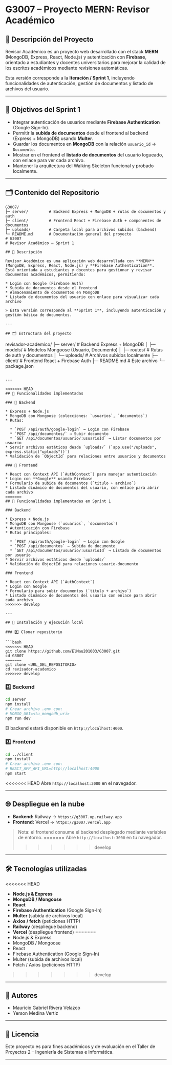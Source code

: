 # G3007 – Proyecto MERN: Revisor Académico

## 📌 Descripción del Proyecto

Revisor Académico es un proyecto web desarrollado con el stack **MERN** (MongoDB, Express, React, Node.js) y autenticación con **Firebase**, orientado a estudiantes y docentes universitarios para mejorar la calidad de los escritos académicos mediante revisiones automáticas.

Esta versión corresponde a la **Iteración / Sprint 1**, incluyendo funcionalidades de autenticación, gestión de documentos y listado de archivos del usuario.

---

## 🎯 Objetivos del Sprint 1

* Integrar autenticación de usuarios mediante **Firebase Authentication** (Google Sign-In).
* Permitir la **subida de documentos** desde el frontend al backend (Express + MongoDB) usando **Multer**.
* Guardar los documentos en **MongoDB** con la relación `usuario_id` → `Documento`.
* Mostrar en el frontend el **listado de documentos** del usuario logueado, con enlace para ver cada archivo.
* Mantener la arquitectura del Walking Skeleton funcional y probado localmente.

---

## 🗂️ Contenido del Repositorio

```
G3007/
├─ server/         # Backend Express + MongoDB + rutas de documentos y auth
├─ client/         # Frontend React + Firebase Auth + componentes de documentos
├─ uploads/        # Carpeta local para archivos subidos (backend)
└─ README.md       # Documentación general del proyecto
# G3007
# Revisor Académico – Sprint 1

## 📌 Descripción

Revisor Académico es una aplicación web desarrollada con **MERN** (MongoDB, Express, React, Node.js) y **Firebase Authentication**.
Está orientada a estudiantes y docentes para gestionar y revisar documentos académicos, permitiendo:

* Login con Google (Firebase Auth)
* Subida de documentos desde el frontend
* Almacenamiento de documentos en MongoDB
* Listado de documentos del usuario con enlace para visualizar cada archivo

> Esta versión corresponde al **Sprint 1**, incluyendo autenticación y gestión básica de documentos.

---

## 🗂️ Estructura del proyecto

```
revisador-academico/
├─ server/         # Backend Express + MongoDB
│  ├─ models/      # Modelos Mongoose (Usuario, Documento)
│  ├─ routes/      # Rutas de auth y documentos
│  └─ uploads/     # Archivos subidos localmente
├─ client/         # Frontend React + Firebase Auth
├─ README.md       # Este archivo
└─ package.json
```

---

<<<<<<< HEAD
## 📄 Funcionalidades implementadas

### 🔹 Backend

* Express + Node.js
* MongoDB con Mongoose (colecciones: `usuarios`, `documentos`)
* Rutas:

  * `POST /api/auth/google-login` → Login con Firebase
  * `POST /api/documentos/` → Subir documento
  * `GET /api/documentos/usuario/:usuarioId` → Listar documentos por usuario
* Servir archivos estáticos desde `uploads/` (`app.use("/uploads", express.static("uploads"))`)
* Validación de `ObjectId` para relaciones entre usuarios y documentos

### 🔹 Frontend

* React con Context API (`AuthContext`) para manejar autenticación
* Login con **Google** usando Firebase
* Formulario de subida de documentos (`titulo + archivo`)
* Listado dinámico de documentos del usuario, con enlace para abrir cada archivo
=======
## 🔹 Funcionalidades implementadas en Sprint 1

### Backend

* Express + Node.js
* MongoDB con Mongoose (`usuarios`, `documentos`)
* Autenticación con Firebase
* Rutas principales:

  * `POST /api/auth/google-login` → Login con Google
  * `POST /api/documentos` → Subida de documento
  * `GET /api/documentos/usuario/:usuarioId` → Listado de documentos por usuario
* Servir archivos estáticos desde `uploads/`
* Validación de ObjectId para relaciones usuario-documento

### Frontend

* React con Context API (`AuthContext`)
* Login con Google
* Formulario para subir documentos (`titulo + archivo`)
* Listado dinámico de documentos del usuario con enlace para abrir cada archivo
>>>>>>> develop

---

## 🚀 Instalación y ejecución local

### 1️⃣ Clonar repositorio

```bash
<<<<<<< HEAD
git clone https://github.com/ElMau201003/G3007.git
cd G3007
=======
git clone <URL_DEL_REPOSITORIO>
cd revisador-academico
>>>>>>> develop
```

### 2️⃣ Backend

```bash
cd server
npm install
# Crear archivo .env con:
# MONGO_URI=<tu_mongodb_uri>
npm run dev
```

El backend estará disponible en `http://localhost:4000`.

### 3️⃣ Frontend

```bash
cd ../client
npm install
# Crear archivo .env con:
# REACT_APP_API_URL=http://localhost:4000
npm start
```

<<<<<<< HEAD
Abre `http://localhost:3000` en el navegador.

---

## 🌐 Despliegue en la nube

* **Backend:** Railway → `https://g3007.up.railway.app`
* **Frontend:** Vercel → `https://g3007.vercel.app`

> Nota: el frontend consume el backend desplegado mediante variables de entorno.
=======
Abre `http://localhost:3000` en tu navegador.
>>>>>>> develop

---

## 🛠️ Tecnologías utilizadas

<<<<<<< HEAD
* **Node.js & Express**
* **MongoDB / Mongoose**
* **React**
* **Firebase Authentication** (Google Sign-In)
* **Multer** (subida de archivos local)
* **Axios / fetch** (peticiones HTTP)
* **Railway** (despliegue backend)
* **Vercel** (despliegue frontend)
=======
* Node.js & Express
* MongoDB / Mongoose
* React
* Firebase Authentication (Google Sign-In)
* Multer (subida de archivos local)
* Fetch / Axios (peticiones HTTP)
>>>>>>> develop

---

## 📝 Autores

* Mauricio Gabriel Rivera Velazco
* Yerson Medina Vertiz

---

## 📌 Licencia

Este proyecto es para fines académicos y de evaluación en el Taller de Proyectos 2 – Ingeniería de Sistemas e Informática.

---
